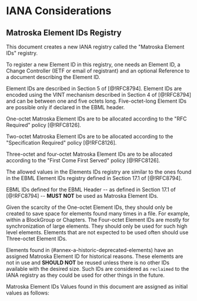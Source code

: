 # IANA Considerations

## Matroska Element IDs Registry

This document creates a new IANA registry called the "Matroska Element IDs"
registry.

To register a new Element ID in this registry, one needs an Element ID,
a Change Controller (IETF or email of registrant) and
an optional Reference to a document describing the Element ID.

Element IDs are described in Section 5 of [@!RFC8794].  Element IDs are encoded
using the VINT mechanism described in Section 4 of [@!RFC8794] and can be between
one and five octets long. Five-octet-long Element IDs are possible
only if declared in the EBML header.

One-octet Matroska Element IDs are to be allocated according to the "RFC Required" policy [@!RFC8126].

Two-octet Matroska Element IDs are to be allocated according to the "Specification Required" policy [@!RFC8126].

Three-octet and four-octet Matroska Element IDs are to be allocated according to the "First Come First Served" policy [@!RFC8126].

The allowed values in the Elements IDs registry are similar to the ones found
in the EBML Element IDs registry defined in Section 17.1 of [@!RFC8794].

EBML IDs defined for the EBML Header -- as defined in Section 17.1 of [@!RFC8794] --
**MUST NOT** be used as Matroska Element IDs.

Given the scarcity of the One-octet Element IDs, they should only be created to save space for elements found many times in a file.
For example, within a BlockGroup or Chapters. The Four-octet Element IDs are mostly for synchronization of large elements.
They should only be used for such high level elements.
Elements that are not expected to be used often should use Three-octet Element IDs.

Elements found in (#annex-a-historic-deprecated-elements) have an assigned Matroska Element ID for historical reasons.
These elements are not in use and **SHOULD NOT** be reused unless there is no other IDs available with the desired size.
Such IDs are considered as `reclaimed` to the IANA registry as they could be used for other things in the future.

Matroska Element IDs Values found in this document are assigned as initial values as follows:

